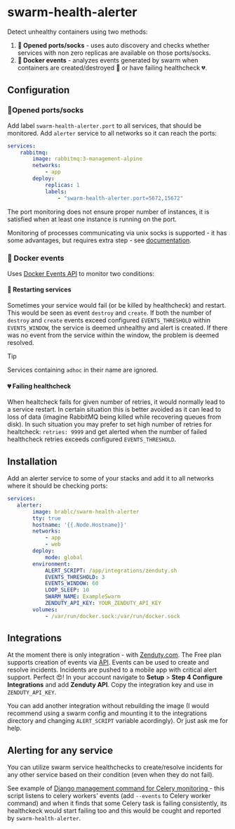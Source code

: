 # swarm-health-alerter

Detect unhealthy containers using two methods:

1. **🚪 Opened ports/socks** - uses auto discovery and checks whether services with non zero replicas are available on those ports/socks.
2. **📜 Docker events** - analyzes events generated by swarm when containers are created/destroyed 🔁 or have failing healthcheck 💔.

## Configuration

### 🚪Opened ports/socks

Add label `swarm-health-alerter.port` to all services, that should be monitored. Add `alerter` service to all networks so it can reach the ports:

```yml
services:
    rabbitmq:
        image: rabbitmq:3-management-alpine
        networks:
            - app
        deploy:
            replicas: 1
            labels:
                - "swarm-health-alerter.port=5672,15672"
```

The port monitoring does not ensure proper number of instances, it is satisfied when at least one instance is running on the port.

Monitoring of processes communicating via unix socks is supported - it has some advantages, but requires extra step - see [documentation](./docs/sock_monitoring.md).

### 📜 Docker events

Uses [Docker Events API](https://docs.docker.com/engine/api/v1.45/#tag/System/operation/SystemEvents) to monitor two conditions:

#### 🔁 Restarting services

Sometimes your service would fail (or be killed by healthcheck) and restart. This would be seen as event `destroy` and `create`. If both the number of `destroy` and `create` events exceed configured `EVENTS_THRESHOLD` within `EVENTS_WINDOW`, the service is deemed unhealthy and alert is created. If there was no event from the service within the window, the problem is deemed resolved.

> [!TIP]
> Services containing `adhoc` in their name are ignored.

#### 💔 Failing healthcheck

When healtcheck fails for given number of retries, it would normally lead to a service restart. In certain situation this is better avoided as it can lead to loss of data (imagine RabbitMQ being killed while recovering queues from disk). In such situation you may prefer to set high number of retries for healtcheck: `retries: 9999` and get alerted when the number of failed healthcheck retries exceeds configured `EVENTS_THRESHOLD`.

## Installation

Add an alerter service to some of your stacks and add it to all networks where it should be checking ports:

```yml
services:
   alerter:
        image: brablc/swarm-health-alerter
        tty: true
        hostname: '{{.Node.Hostname}}'
        networks:
            - app
            - web
        deploy:
            mode: global
        environment:
            ALERT_SCRIPT: /app/integrations/zenduty.sh
            EVENTS_THRESHOLD: 3
            EVENTS_WINDOW: 60
            LOOP_SLEEP: 10
            SWARM_NAME: ExampleSwarm
            ZENDUTY_API_KEY: YOUR_ZENDUTY_API_KEY
        volumes:
            - /var/run/docker.sock:/var/run/docker.sock
```

## Integrations

At the moment there is only integration - with [Zenduty.com](https://www.zenduty.com/pricing/). The Free plan supports creation of events via [API](https://apidocs.zenduty.com/?ref=zenduty.com#tag/Events). Events can be used to create and resolve incidents. Incidents are pushed to a mobile app with critical alert support. Perfect 😍! In your account navigate to **Setup** > **Step 4 Configure Integrations** and add **Zenduty API**. Copy the integration key and use in `ZENDUTY_API_KEY`.

You can add another integration without rebuilding the image (I would recommend using a swarm config and mounting it to the integrations directory and changing `ALERT_SCRIPT` variable acordingly). Or just ask me for help.

## Alerting for any service

You can utilize swarm service healthchecks to create/resolve incidents for any other service based on their condition (even when they do not fail).

See example of [Django management command for Celery monitoring ](https://gist.github.com/brablc/b5a585341af60dc2d2cc417b3d0b5a4e) - this script listens to celery workers' events (add `--events` to Celery worker command) and when it finds that some Celery task is failing consistently, its healthckeck would start failing too and this would be cought and reported by `swarm-health-alerter`.
